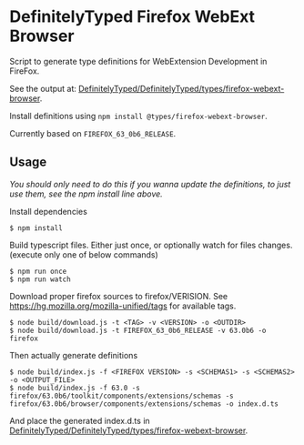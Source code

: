 # DefinitelyTyped Firefox WebExt Browser

Script to generate type definitions for WebExtension Development in FireFox.

See the output at: [DefinitelyTyped/DefinitelyTyped/types/firefox-webext-browser](https://github.com/DefinitelyTyped/DefinitelyTyped/tree/master/types/firefox-webext-browser).

Install definitions using `npm install @types/firefox-webext-browser`.

Currently based on `FIREFOX_63_0b6_RELEASE`.

## Usage
*You should only need to do this if you wanna update the definitions, to just use them, see the npm install line above.*

Install dependencies
```console
$ npm install
```

Build typescript files. Either just once, or optionally watch for files changes. (execute only one of below commands)
```console
$ npm run once
$ npm run watch
```

Download proper firefox sources to firefox/VERISION.
See https://hg.mozilla.org/mozilla-unified/tags for available tags.
```console
$ node build/download.js -t <TAG> -v <VERSION> -o <OUTDIR>
$ node build/download.js -t FIREFOX_63_0b6_RELEASE -v 63.0b6 -o firefox
```

Then actually generate definitions
```console
$ node build/index.js -f <FIREFOX VERSION> -s <SCHEMAS1> -s <SCHEMAS2> -o <OUTPUT_FILE>
$ node build/index.js -f 63.0 -s firefox/63.0b6/toolkit/components/extensions/schemas -s firefox/63.0b6/browser/components/extensions/schemas -o index.d.ts
```

And place the generated index.d.ts in [DefinitelyTyped/DefinitelyTyped/types/firefox-webext-browser](https://github.com/DefinitelyTyped/DefinitelyTyped/tree/master/types/firefox-webext-browser).

